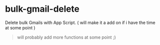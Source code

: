 # bulk-gmail-delete
Delete bulk Gmails with App Script. ( will make it a add on if i have the time at some point )
> will probably add more functions at some point ;)